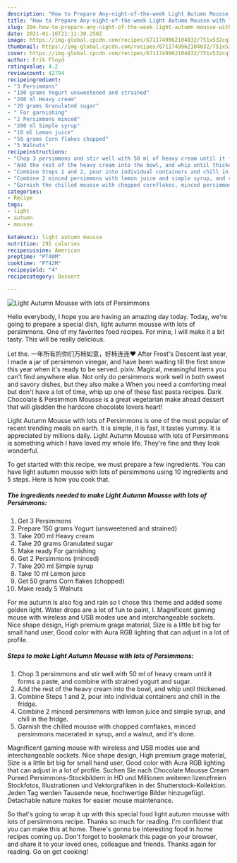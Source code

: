 ```yaml
---
description: "How to Prepare Any-night-of-the-week Light Autumn Mousse with lots of Persimmons"
title: "How to Prepare Any-night-of-the-week Light Autumn Mousse with lots of Persimmons"
slug: 204-how-to-prepare-any-night-of-the-week-light-autumn-mousse-with-lots-of-persimmons
date: 2021-01-16T21:11:30.258Z
image: https://img-global.cpcdn.com/recipes/6711749962104832/751x532cq70/light-autumn-mousse-with-lots-of-persimmons-recipe-main-photo.jpg
thumbnail: https://img-global.cpcdn.com/recipes/6711749962104832/751x532cq70/light-autumn-mousse-with-lots-of-persimmons-recipe-main-photo.jpg
cover: https://img-global.cpcdn.com/recipes/6711749962104832/751x532cq70/light-autumn-mousse-with-lots-of-persimmons-recipe-main-photo.jpg
author: Erik Floyd
ratingvalue: 4.2
reviewcount: 42794
recipeingredient:
- "3 Persimmons"
- "150 grams Yogurt unsweetened and strained"
- "200 ml Heavy cream"
- "20 grams Granulated sugar"
- " For garnishing"
- "2 Persimmons minced"
- "200 ml Simple syrup"
- "10 ml Lemon juice"
- "50 grams Corn flakes chopped"
- "5 Walnuts"
recipeinstructions:
- "Chop 3 persimmons and stir well with 50 ml of heavy cream until it forms a paste, and combine with strained yogurt and sugar."
- "Add the rest of the heavy cream into the bowl, and whip until thickened."
- "Combine Steps 1 and 2, pour into individual containers and chill in the fridge."
- "Combine 2 minced persimmons with lemon juice and simple syrup, and chill in the fridge."
- "Garnish the chilled mousse with chopped cornflakes, minced persimmons macerated in syrup, and a walnut, and it&#39;s done."
categories:
- Recipe
tags:
- light
- autumn
- mousse

katakunci: light autumn mousse 
nutrition: 291 calories
recipecuisine: American
preptime: "PT40M"
cooktime: "PT42M"
recipeyield: "4"
recipecategory: Dessert

---
```



![Light Autumn Mousse with lots of Persimmons](https://img-global.cpcdn.com/recipes/6711749962104832/751x532cq70/light-autumn-mousse-with-lots-of-persimmons-recipe-main-photo.jpg)

Hello everybody, I hope you are having an amazing day today. Today, we're going to prepare a special dish, light autumn mousse with lots of persimmons. One of my favorites food recipes. For mine, I will make it a bit tasty. This will be really delicious.

Let the. 一年所有的你们万柿如意，好柿连连❤️ After Frost&#39;s Descent last year, I made a jar of persimmon vinegar, and have been waiting till the first snow this year when it&#39;s ready to be served. pixiv. Magical, meaningful items you can&#39;t find anywhere else. Not only do persimmons work well in both sweet and savory dishes, but they also make a When you need a comforting meal but don&#39;t have a lot of time, whip up one of these fast pasta recipes. Dark Chocolate &amp; Persimmon Mousse is a great vegetarian make ahead dessert that will gladden the hardcore chocolate lovers heart!

Light Autumn Mousse with lots of Persimmons is one of the most popular of recent trending meals on earth. It is simple, it is fast, it tastes yummy. It is appreciated by millions daily. Light Autumn Mousse with lots of Persimmons is something which I have loved my whole life. They're fine and they look wonderful.


To get started with this recipe, we must prepare a few ingredients. You can have light autumn mousse with lots of persimmons using 10 ingredients and 5 steps. Here is how you cook that.

<!--inarticleads1-->

##### The ingredients needed to make Light Autumn Mousse with lots of Persimmons:

1. Get 3 Persimmons
1. Prepare 150 grams Yogurt (unsweetened and strained)
1. Take 200 ml Heavy cream
1. Take 20 grams Granulated sugar
1. Make ready  For garnishing
1. Get 2 Persimmons (minced)
1. Take 200 ml Simple syrup
1. Take 10 ml Lemon juice
1. Get 50 grams Corn flakes (chopped)
1. Make ready 5 Walnuts


For me autumn is also fog and rain so I chose this theme and added some golden light. Water drops are a lot of fun to paint, I. Magnificent gaming mouse with wireless and USB modes use and interchangeable sockets. Nice shape design, High premium grage material, Size is a little bit big for small hand user, Good color with Aura RGB lighting that can adjust in a lot of profile. 

<!--inarticleads2-->

##### Steps to make Light Autumn Mousse with lots of Persimmons:

1. Chop 3 persimmons and stir well with 50 ml of heavy cream until it forms a paste, and combine with strained yogurt and sugar.
1. Add the rest of the heavy cream into the bowl, and whip until thickened.
1. Combine Steps 1 and 2, pour into individual containers and chill in the fridge.
1. Combine 2 minced persimmons with lemon juice and simple syrup, and chill in the fridge.
1. Garnish the chilled mousse with chopped cornflakes, minced persimmons macerated in syrup, and a walnut, and it&#39;s done.


Magnificent gaming mouse with wireless and USB modes use and interchangeable sockets. Nice shape design, High premium grage material, Size is a little bit big for small hand user, Good color with Aura RGB lighting that can adjust in a lot of profile. Suchen Sie nach Chocolate Mousse Cream Pureed Persimmons-Stockbildern in HD und Millionen weiteren lizenzfreien Stockfotos, Illustrationen und Vektorgrafiken in der Shutterstock-Kollektion. Jeden Tag werden Tausende neue, hochwertige Bilder hinzugefügt. Detachable nature makes for easier mouse maintenance. 

So that's going to wrap it up with this special food light autumn mousse with lots of persimmons recipe. Thanks so much for reading. I'm confident that you can make this at home. There's gonna be interesting food in home recipes coming up. Don't forget to bookmark this page on your browser, and share it to your loved ones, colleague and friends. Thanks again for reading. Go on get cooking!
